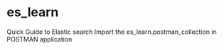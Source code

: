 # es_learn
Quick Guide to Elastic search
Import the es_learn.postman_collection in POSTMAN application
